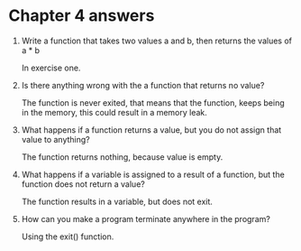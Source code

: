 # Chapter 4 answers

1. Write a function that takes two values a and b, then returns the values of a * b

    In exercise one.

2. Is there anything wrong with the a function that returns no value?

    The function is never exited, that means that the function, keeps being in the memory, this could result in a memory leak.

3. What happens if a function returns a value, but you do not assign that value to anything?

    The function returns nothing, because value is empty.

4. What happens if a variable is assigned to a result of a function, but the function does not return a value?

    The function results in a variable, but does not exit.

5. How can you make a program terminate anywhere in the program?

    Using the exit() function.